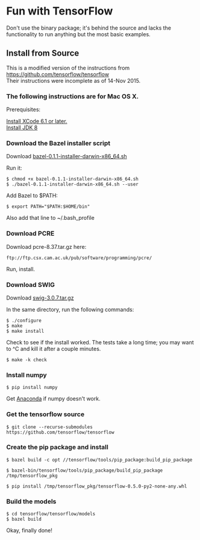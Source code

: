 # Fun with TensorFlow

Don't use the binary package; it's behind the source and lacks the functionality to run anything but the most basic examples.

## Install from Source

This is a modified version of the instructions from https://github.com/tensorflow/tensorflow<br>
Their instructions were incomplete as of 14-Nov 2015.

### The following instructions are for Mac OS X.

Prerequisites:

[Install XCode 6.1 or later.](https://developer.apple.com/xcode/downloads/)<br>
[Install JDK 8](http://www.oracle.com/technetwork/java/javase/downloads/jdk8-downloads-2133151.html)

### Download the Bazel installer script

Download [bazel-0.1.1-installer-darwin-x86_64.sh](https://github.com/bazelbuild/bazel/releases)

Run it:
```
$ chmod +x bazel-0.1.1-installer-darwin-x86_64.sh
$ ./bazel-0.1.1-installer-darwin-x86_64.sh --user
```

Add Bazel to $PATH:
```
$ export PATH="$PATH:$HOME/bin"
```
Also add that line to ~/.bash_profile

### Download PCRE

Download pcre-8.37.tar.gz here:
```
ftp://ftp.csx.cam.ac.uk/pub/software/programming/pcre/
```
Run, install.

### Download SWIG

Download [swig-3.0.7.tar.gz](http://sourceforge.net/projects/swig/files/swig/swig-3.0.7/)

In the same directory, run the following commands:

```
$ ./configure
$ make
$ make install
```

Check to see if the install worked. The tests take a long time; you may want to ^C and kill it after a couple minutes.

```
$ make -k check
```

### Install numpy

```
$ pip install numpy
```
Get [Anaconda](https://www.continuum.io/downloads) if numpy doesn't work.

### Get the tensorflow source
```
$ git clone --recurse-submodules https://github.com/tensorflow/tensorflow
```

### Create the pip package and install

```
$ bazel build -c opt //tensorflow/tools/pip_package:build_pip_package

$ bazel-bin/tensorflow/tools/pip_package/build_pip_package /tmp/tensorflow_pkg

$ pip install /tmp/tensorflow_pkg/tensorflow-0.5.0-py2-none-any.whl
```

### Build the models

```
$ cd tensorflow/tensorflow/models
$ bazel build 
```

Okay, finally done!

